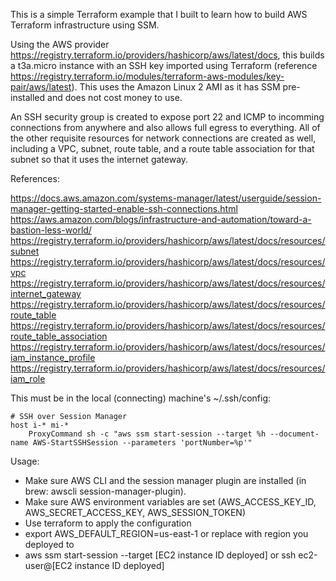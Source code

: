 This is a simple Terraform example that I built to learn how to build AWS Terraform infrastructure using SSM.

Using the AWS provider https://registry.terraform.io/providers/hashicorp/aws/latest/docs, this builds a t3a.micro instance with an SSH key imported using Terraform (reference https://registry.terraform.io/modules/terraform-aws-modules/key-pair/aws/latest). This uses the Amazon Linux 2 AMI as it has SSM pre-installed and does not cost money to use.

An SSH security group is created to expose port 22 and ICMP to incomming connections from anywhere and also allows full egress to everything. All of the other requisite resources for network connections are created as well, including a VPC, subnet, route table, and a route table association for that subnet so that it uses the internet gateway.

References:

https://docs.aws.amazon.com/systems-manager/latest/userguide/session-manager-getting-started-enable-ssh-connections.html
https://aws.amazon.com/blogs/infrastructure-and-automation/toward-a-bastion-less-world/
https://registry.terraform.io/providers/hashicorp/aws/latest/docs/resources/subnet
https://registry.terraform.io/providers/hashicorp/aws/latest/docs/resources/vpc
https://registry.terraform.io/providers/hashicorp/aws/latest/docs/resources/internet_gateway
https://registry.terraform.io/providers/hashicorp/aws/latest/docs/resources/route_table
https://registry.terraform.io/providers/hashicorp/aws/latest/docs/resources/route_table_association
https://registry.terraform.io/providers/hashicorp/aws/latest/docs/resources/iam_instance_profile
https://registry.terraform.io/providers/hashicorp/aws/latest/docs/resources/iam_role

This must be in the local (connecting) machine's ~/.ssh/config:

```
# SSH over Session Manager
host i-* mi-*
    ProxyCommand sh -c "aws ssm start-session --target %h --document-name AWS-StartSSHSession --parameters 'portNumber=%p'"
```

Usage:

* Make sure AWS CLI and the session manager plugin are installed (in brew: awscli session-manager-plugin).
* Make sure AWS environment variables are set (AWS_ACCESS_KEY_ID, AWS_SECRET_ACCESS_KEY, AWS_SESSION_TOKEN)
* Use terraform to apply the configuration
* export AWS_DEFAULT_REGION=us-east-1 or replace with region you deployed to
* aws ssm start-session --target [EC2 instance ID deployed] or ssh ec2-user@[EC2 instance ID deployed]